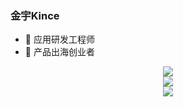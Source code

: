 ### 金宇Kince

- 🔭 应用研发工程师
- 🌱 产品出海创业者

<div align="center">
    <img  src="https://github-readme-stats.vercel.app/api/top-langs/?username=HeroKince&layout=compact" />
</div>

<div align="center">
  <img  src="https://github-readme-stats.vercel.app/api?username=HeroKince&show_icons=true&theme=radical&hide=contribs,prs" />
</div>

<div align="center">
  <img  src="https://github-readme-streak-stats.herokuapp.com?user=HeroKince&theme=onedark&date_format=M%20j%5B%2C%20Y%5D" />
</div>
